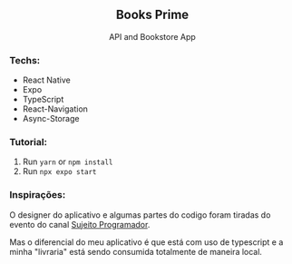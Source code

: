 <article>
  <h1 align="center">Books Prime</h1>
  
  <p align="center">API and Bookstore App</p>
  
  <h3>Techs: </h3>
  
  <ul>
    <li>React Native</li>
    <li>Expo</li>
    <li>TypeScript</li>
    <li>React-Navigation</li>
    <li>Async-Storage</li>
  </ul>
  
  <h3>Tutorial: </h3>
  
  <ol>
    <li>
      Run
      <code>yarn</code>
      or
      <code>npm install</code>
    </li>
    <li>
      Run
      <code>npx expo start</code>
    </li>
  </ol>
  
  <h3>Inspirações: </h3>
  <p>O designer do aplicativo e algumas partes do codigo foram tiradas do evento do canal <a href="https://youtu.be/iT1mFutEn3c">Sujeito Programador</a>.</p>
  <p>Mas o diferencial do meu aplicativo é que está com uso de typescript e a minha "livraria" está sendo consumida totalmente de maneira local.</p>
</article>
